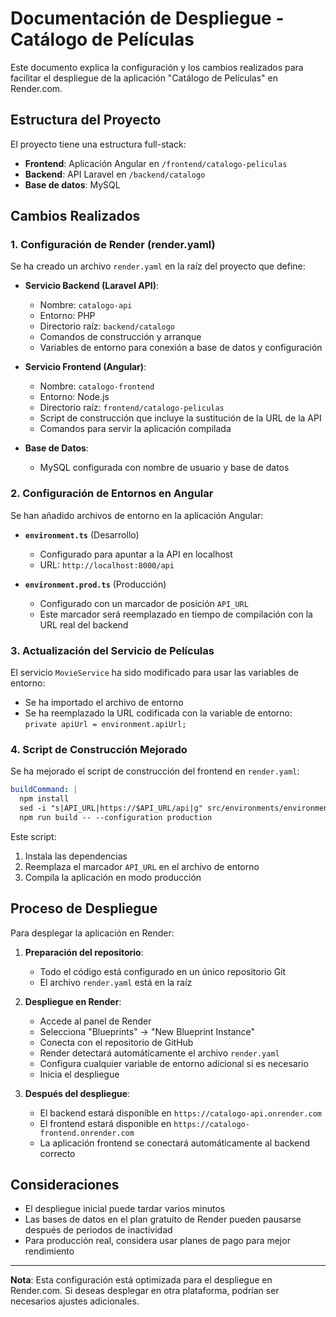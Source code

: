 # Documentación de Despliegue - Catálogo de Películas

Este documento explica la configuración y los cambios realizados para facilitar el despliegue de la aplicación "Catálogo de Películas" en Render.com.

## Estructura del Proyecto

El proyecto tiene una estructura full-stack:

- **Frontend**: Aplicación Angular en `/frontend/catalogo-peliculas`
- **Backend**: API Laravel en `/backend/catalogo`
- **Base de datos**: MySQL 

## Cambios Realizados

### 1. Configuración de Render (render.yaml)

Se ha creado un archivo `render.yaml` en la raíz del proyecto que define:

- **Servicio Backend (Laravel API)**:
  - Nombre: `catalogo-api`
  - Entorno: PHP
  - Directorio raíz: `backend/catalogo`
  - Comandos de construcción y arranque
  - Variables de entorno para conexión a base de datos y configuración

- **Servicio Frontend (Angular)**:
  - Nombre: `catalogo-frontend`
  - Entorno: Node.js
  - Directorio raíz: `frontend/catalogo-peliculas`
  - Script de construcción que incluye la sustitución de la URL de la API
  - Comandos para servir la aplicación compilada

- **Base de Datos**:
  - MySQL configurada con nombre de usuario y base de datos

### 2. Configuración de Entornos en Angular

Se han añadido archivos de entorno en la aplicación Angular:

- **`environment.ts`** (Desarrollo)
  - Configurado para apuntar a la API en localhost
  - URL: `http://localhost:8000/api`

- **`environment.prod.ts`** (Producción)
  - Configurado con un marcador de posición `API_URL`
  - Este marcador será reemplazado en tiempo de compilación con la URL real del backend

### 3. Actualización del Servicio de Películas

El servicio `MovieService` ha sido modificado para usar las variables de entorno:

- Se ha importado el archivo de entorno
- Se ha reemplazado la URL codificada con la variable de entorno: `private apiUrl = environment.apiUrl;`

### 4. Script de Construcción Mejorado

Se ha mejorado el script de construcción del frontend en `render.yaml`:

```yaml
buildCommand: |
  npm install
  sed -i "s|API_URL|https://$API_URL/api|g" src/environments/environment.prod.ts
  npm run build -- --configuration production
```

Este script:
1. Instala las dependencias
2. Reemplaza el marcador `API_URL` en el archivo de entorno
3. Compila la aplicación en modo producción

## Proceso de Despliegue

Para desplegar la aplicación en Render:

1. **Preparación del repositorio**:
   - Todo el código está configurado en un único repositorio Git
   - El archivo `render.yaml` está en la raíz

2. **Despliegue en Render**:
   - Accede al panel de Render
   - Selecciona "Blueprints" → "New Blueprint Instance"
   - Conecta con el repositorio de GitHub
   - Render detectará automáticamente el archivo `render.yaml`
   - Configura cualquier variable de entorno adicional si es necesario
   - Inicia el despliegue

3. **Después del despliegue**:
   - El backend estará disponible en `https://catalogo-api.onrender.com`
   - El frontend estará disponible en `https://catalogo-frontend.onrender.com`
   - La aplicación frontend se conectará automáticamente al backend correcto

## Consideraciones

- El despliegue inicial puede tardar varios minutos
- Las bases de datos en el plan gratuito de Render pueden pausarse después de periodos de inactividad
- Para producción real, considera usar planes de pago para mejor rendimiento

---

**Nota**: Esta configuración está optimizada para el despliegue en Render.com. Si deseas desplegar en otra plataforma, podrían ser necesarios ajustes adicionales.
